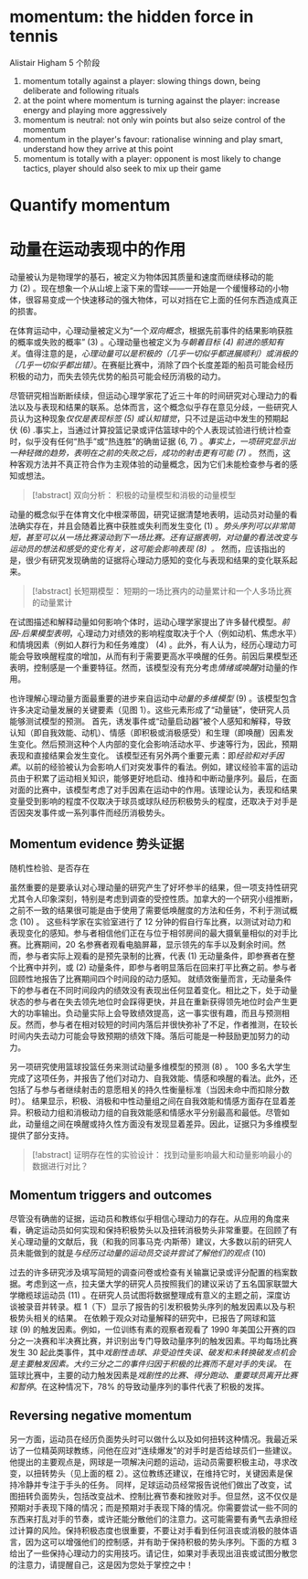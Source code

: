 # momentum: the hidden force in tennis
Alistair Higham 5 个阶段
1. momentum totally against a player: slowing things down, being deliberate and following rituals
2. at the point where momentum is  turning against the player: increase energy and playing more aggressively
3. momentum is neutral: not only win points but also seize control of the momentum
4. momentum in the player's favour: rationalise winning and play smart, understand how they arrive at this point 
5. momentum is totally with a player: opponent is most likely to change tactics, player should also seek to mix up their game 


# Quantify momentum



# 动量在运动表现中的作用
动量被认为是物理学的基石，被定义为物体因其质量和速度而继续移动的能力 (2) 。现在想象一个从山坡上滚下来的雪球——一开始是一个缓慢移动的小物体，很容易变成一个快速移动的强大物体，可以对挡在它上面的任何东西造成真正的损害。

在体育运动中，心理动量被定义为“一个*双向概念*，根据先前事件的结果影响获胜的概率或失败的概率” (3) 。心理动量也被定义为*与朝着目标 (4) 前进的感知有关*。值得注意的是，*心理动量可以是积极的（几乎一切似乎都进展顺利）或消极的（几乎一切似乎都出错）*。在赛艇比赛中，消除了四个长度差距的船员可能会经历积极的动力，而失去领先优势的船员可能会经历消极的动力。

尽管研究相当断断续续，但运动心理学家花了近三十年的时间研究对心理动力的看法以及与表现和结果的联系。总体而言，这个概念似乎存在意见分歧，一些研究人员认为这种现象*仅仅是表现标签 (5) 或认知错觉*，只不过是运动中发生的预期起伏 (6) .事实上，当通过计算投篮记录或评估篮球中的个人表现试验进行统计检查时，似乎没有任何“热手”或“热连胜”的确凿证据 (6, 7) 。*事实上，一项研究显示出一种轻微的趋势，表明在之前的失败之后，成功的射击更有可能 (7) 。* 然而，这种客观方法并不真正符合作为主观体验的动量概念，因为它们未能检查参与者的感知或想法。


> [!abstract] 双向分析：
> 积极的动量模型和消极的动量模型
> 

动量的概念似乎在体育文化中根深蒂固，研究证据清楚地表明，运动员对动量的看法确实存在，并且会随着比赛中获胜或失利而发生变化 (1) 。*势头序列可以非常简短，甚至可以从一场比赛滚动到下一场比赛。还有证据表明，对动量的看法改变与运动员的想法和感受的变化有关，这可能会影响表现 (8)  。*  然而，应该指出的是，很少有研究发现确凿的证据将心理动力感知的变化与表现和结果的变化联系起来。

> [!abstract] 长短期模型：
> 短期的一场比赛内的动量累计和一个人多场比赛的动量累计


在试图描述和解释动量如何影响个体时，运动心理学家提出了许多替代模型。*前因-后果模型表明*，心理动力对绩效的影响程度取决于个人（例如动机、焦虑水平）和情境因素（例如人群行为和任务难度） (4) 。此外，有人认为，经历心理动力可能会导致唤醒程度的增加，从而有利于需要更高水平唤醒的任务。前因后果模型还表明，控制感是一个重要特征。然而，该模型没有充分考虑*情绪或唤醒*对动量的作用。

也许理解心理动量方面最重要的进步来自运动中*动量的多维模型* (9) 。该模型包含许多决定动量发展的关键要素（见图 1）。这些元素形成了“动量链”，使研究人员能够测试模型的预测。
首先，诱发事件或“动量启动器”被个人感知和解释，导致认知（即自我效能、动机）、情感（即积极或消极感受）和生理（即唤醒）因素发生变化。然后预测这种个人内部的变化会影响活动水平、步速等行为，因此，预期表现和直接结果会发生变化。
该模型还有另外两个重要元素：即*经验和对手因素*。以前的经验被认为会影响人们对突发事件的看法。例如，建议经验丰富的运动员由于积累了运动相关知识，能够更好地启动、维持和中断动量序列。最后，在面对面的比赛中，该模型考虑了对手因素在运动中的作用。该理论认为，表现和结果变量受到影响的程度不仅取决于球员或球队经历积极势头的程度，还取决于对手是否因突发事件或一系列事件而经历消极势头。

## Momentum evidence 势头证据
随机性检验、是否存在

虽然重要的是要承认对心理动量的研究产生了好坏参半的结果，但一项支持性研究尤其令人印象深刻，特别是考虑到调查的受控性质。加拿大的一个研究小组推断，之前不一致的结果很可能是由于使用了需要低唤醒度的方法和任务，不利于测试概念 (10) 。
这些科学家在实验室进行了 12 分钟的假自行车比赛，以测试对动力和表现变化的感知。参与者相信他们正在与位于相邻房间的最大摄氧量相似的对手比赛。比赛期间，20 名参赛者观看电脑屏幕，显示领先的车手以及剩余时间。然而，参与者实际上观看的是预先录制的比赛，代表 (1) 无动量条件，即参赛者在整个比赛中并列，或 (2) 动量条件，即参与者明显落后在回来打平比赛之前。参与者回顾性地报告了比赛期间四个时间段的动力感知。
就绩效衡量而言，无动量条件下的参与者在不同时间段内的绩效没有表现出任何显着变化。相比之下，处于动量状态的参与者在失去领先地位时会踩得更快，并且在重新获得领先地位时会产生更大的功率输出。负动量实际上会导致绩效提高，这一事实很有趣，而且与预测相反。然而，参与者在相对较短的时间内落后并很快弥补了不足，作者推测，在较长时间内失去动力可能会导致预期的绩效下降。落后可能是一种鼓励更加努力的动力。

另一项研究使用篮球投篮任务来测试动量多维模型的预测 (8) 。 100 多名大学生完成了这项任务，并报告了他们对动力、自我效能、情感和唤醒的看法。此外，还包括了与参与者继续射击的意愿相关的持久性衡量标准（当因未命中而扣除分数时）。
结果显示，积极、消极和中性动量组之间在自我效能和情感方面存在显着差异。积极动力组和消极动力组的自我效能感和情感水平分别最高和最低。尽管如此，动量组之间在唤醒或持久性方面没有发现显着差异。因此，证据只为多维模型提供了部分支持。


> [!abstract] 证明存在性的实验设计：
> 找到动量影响最大和动量影响最小的数据进行对比？


## Momentum triggers and outcomes
尽管没有确凿的证据，运动员和教练似乎相信心理动力的存在。从应用的角度来看，确定运动员如何实现和保持积极势头以及扭转消极势头非常重要。在回顾了有关心理动量的文献后，我（和我的同事马克·内斯蒂）建议，大多数以前的研究人员未能做到的就是*与经历过动量的运动员交谈并尝试了解他们的观点* (10)

过去的许多研究涉及填写简短的调查问卷或检查有关输赢记录或评分配置的档案数据。考虑到这一点，拉夫堡大学的研究人员按照我们的建议采访了五名国家联盟大学橄榄球运动员 (11) 。在研究人员试图将数据整理成有意义的主题之前，深度访谈被录音并转录。框 1（下）显示了报告的引发积极势头序列的触发因素以及与积极势头相关的结果。
在依赖于观众对动量解释的研究中，已报告了网球和篮球 (9) 的触发因素。例如，一位训练有素的观察者观看了 1990 年美国公开赛的四分之一决赛和半决赛比赛，并识别出专门导致动量序列的触发因素。平均每场比赛发生 30 起此类事件，其中*戏剧性击球、非受迫性失误、破发和未转换破发点机会是主要触发因素。大约三分之二的事件归因于积极的比赛而不是对手的失误。* 在篮球比赛中，主要的动力触发因素是*戏剧性的比赛、得分跑动、重要球员离开比赛和暂停*。在这种情况下，78% 的导致动量序列的事件代表了积极的发挥。

## Reversing negative momentum
另一方面，运动员在经历负面势头时可以做什么以及如何扭转这种情况。我最近采访了一位精英网球教练，问他在应对“连续爆发”的对手时是否给球员们一些建议。他提出的主要观点是，网球是一项解决问题的运动，运动员需要积极主动，寻求改变，以扭转势头（见上面的框 2）。这位教练还建议，在维持它时，关键因素是保持冷静并专注于手头的任务。
同样，足球运动员经常报告说他们做出了改变，试图扭转负面势头，包括改变战术、控制比赛节奏和挫败对手。但显然，这不仅仅是预期对手表现下降的情况；而是预期对手表现下降的情况。你需要尝试一些不同的东西来打乱对手的节奏，或许还能分散他们的注意力。这可能需要有勇气去承担经过计算的风险。保持积极态度也很重要，不要让对手看到任何沮丧或消极的肢体语言，因为这可以增强他们的控制感，并有助于保持积极的势头序列。下面的方框 3 给出了一些保持心理动力的实用技巧。请记住，如果对手表现出沮丧或试图分散您的注意力，请提醒自己，这是因为您处于掌控之中！

